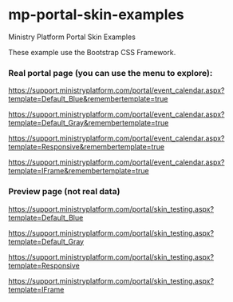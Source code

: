 # mp-portal-skin-examples

Ministry Platform Portal Skin Examples

These example use the Bootstrap CSS Framework.


### Real portal page (you can use the menu to explore):

<https://support.ministryplatform.com/portal/event_calendar.aspx?template=Default_Blue&remembertemplate=true>

<https://support.ministryplatform.com/portal/event_calendar.aspx?template=Default_Gray&remembertemplate=true>

<https://support.ministryplatform.com/portal/event_calendar.aspx?template=Responsive&remembertemplate=true>

<https://support.ministryplatform.com/portal/event_calendar.aspx?template=IFrame&remembertemplate=true>



### Preview page (not real data)

<https://support.ministryplatform.com/portal/skin_testing.aspx?template=Default_Blue>

<https://support.ministryplatform.com/portal/skin_testing.aspx?template=Default_Gray>

<https://support.ministryplatform.com/portal/skin_testing.aspx?template=Responsive>

<https://support.ministryplatform.com/portal/skin_testing.aspx?template=IFrame>